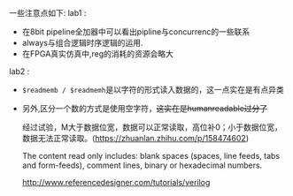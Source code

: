 <!--
 * @Author: LingZichao
 * @Date: 2022-04-21 08:37:17
 * @LastEditors: LingZichao
 * @LastEditTime: 2022-04-22 08:01:04
 * @FilePath: /SuzuranOC/2022.4/CQU_MIPS/log.md
 * @Description: 
 * 
 * Copyright (c) 2022 by LingZichao@bupt, All Rights Reserved. 
-->
一些注意点如下:
lab1 : 
* 在8bit pipeline全加器中可以看出pipline与concurrenc的一些联系
* always与组合逻辑时序逻辑的运用.
* 在FPGA真实仿真中,reg的消耗的资源会略大

lab2 :
* `$readmemb / $readmemh`是以字符的形式读入数据的，这一点实在是有点异类
* 另外,区分一个数的方式是使用空字符，~~这实在是humanreadable过分了~~

	经过试验，M大于数据位宽，数据可以正常读取，高位补0；小于数据位宽，数据无法正常读取。(https://zhuanlan.zhihu.com/p/158474602)
	
	The content read only includes: blank spaces (spaces, line feeds, tabs and form-feeds), comment lines, binary or hexadecimal numbers.

	http://www.referencedesigner.com/tutorials/verilog